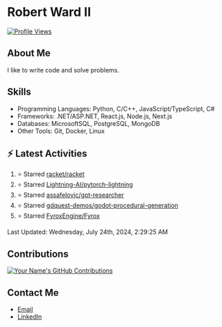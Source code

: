 
# Robert Ward II

[![Profile Views](https://komarev.com/ghpvc/?username=Robert-W-Ward)](https://github.com/Robert-W-Ward)

## About Me
I like to write code and solve problems.

## Skills
- Programming Languages: Python, C/C++, JavaScript/TypeScript, C#
- Frameworks: .NET/ASP.NET, React.js, Node.js, Next.js
- Databases: MicrosoftSQL, PostgreSQL, MongoDB
- Other Tools: Git, Docker, Linux

## :zap: Latest Activities
<!--RECENT_ACTIVITY:start-->
1. ⭐ Starred [racket/racket](https://github.com/racket/racket)
2. ⭐ Starred [Lightning-AI/pytorch-lightning](https://github.com/Lightning-AI/pytorch-lightning)
3. ⭐ Starred [assafelovic/gpt-researcher](https://github.com/assafelovic/gpt-researcher)
4. ⭐ Starred [gdquest-demos/godot-procedural-generation](https://github.com/gdquest-demos/godot-procedural-generation)
5. ⭐ Starred [FyroxEngine/Fyrox](https://github.com/FyroxEngine/Fyrox)
<!--RECENT_ACTIVITY:end-->

<!--RECENT_ACTIVITY:last_update-->
Last Updated: Wednesday, July 24th, 2024, 2:29:25 AM
<!--RECENT_ACTIVITY:last_update_end-->

<!--END_SECTIN:activity-->
## Contributions
[![Your Name's GitHub Contributions](https://github-readme-streak-stats.herokuapp.com/?user=Robert-W-Ward&theme=radical)](https://github.com/your-username)

## Contact Me
- [Email](mailto:robertwesleyward2019@gmail.com)
- [LinkedIn](https://linkedin.com/in/https://www.linkedin.com/in/robert-ward-ii/)
